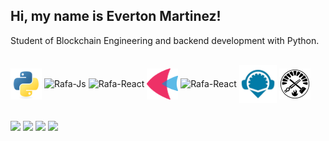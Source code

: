 ## Hi, my name is Everton Martinez!
Student of Blockchain Engineering and backend development with Python.

<div style="display: inline_block"><br>
  <img align="center" alt="Rafa-Python" height="50" width="50" src="https://raw.githubusercontent.com/devicons/devicon/master/icons/python/python-original.svg">
  <img align="center" alt="Rafa-Js" height="50" width="50" 
src="https://cdn.jsdelivr.net/gh/devicons/devicon@latest/icons/django/django-plain.svg" />      
  <img align="center" alt="Rafa-React" height="50" width="50" 
src="https://cdn.jsdelivr.net/gh/devicons/devicon@latest/icons/mysql/mysql-original.svg" />
  <img align="center" alt="Rafa-React" height="50" width="50" 
src="https://github.com/flet-dev/flet/raw/main/media/logo/flet-logo-no-text.svg" />
<img align="center" alt="Rafa-React" height="50" width="50" 
src="https://cdn.jsdelivr.net/gh/devicons/devicon@latest/icons/solidity/solidity-plain.svg" />
<img align="center" alt="Rafa-React" height="60" width="60" 
src="https://github.com/Martinez-engineer/Martinez-engineer/blob/main/Picsart_24-08-02_20-29-31-557.png" />
<img align="center" alt="Rafa-React" height="50" width="50" 
src="https://github.com/foundry-rs/foundry/blob/master/.github/logo.png" />
  
  ##
 
<div> 
  <a href="https://www.linkedin.com/in/martinezeverton" target="_blank"><img src="https://img.shields.io/badge/-LinkedIn-%230077B5?style=for-the-badge&logo=linkedin&logoColor=white" target="_blank"></a> 
  <a href = "mailto:evertonmartinez13@hotmail.com"><img src="https://img.shields.io/badge/-hotmail-%23333?style=for-the-badge&logo=gmail&logoColor=white" target="_blank"></a>
 <a href="https://discord.gg/wagxzStdcR](https://discord.com/users/1147651174082818129" target="_blank"><img src="https://img.shields.io/badge/Discord-7289DA?style=for-the-badge&logo=discord&logoColor=white" target="_blank"></a> 
  <a href="https://instagram.com/m13.digital" target="_blank"><img src="https://img.shields.io/badge/-Instagram-%23E4405F?style=for-the-badge&logo=instagram&logoColor=white" target="_blank"></a>
  
</div
